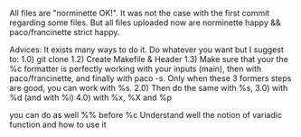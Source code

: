 All files are "norminette OK!". It was not the case with the first commit regarding some files. But all files uploaded now are norminette happy && paco/francinette strict happy.

Advices:
It exists many ways to do it. Do whatever you want but I suggest to:
1.0) git clone 1.2) Create Makefile & Header 1.3) Make sure that your the %c formatter is perfectly working with your inputs (main), then with paco/francinette, and finally with paco -s. Only when these 3 formers steps are good, you can work with %s.
2.0) Then do the same with %s, 
3.0) with %d (and with %i)
4.0) with %x, %X and %p

you can do as well %% before %c
Understand well the notion of variadic function and how to use it 
